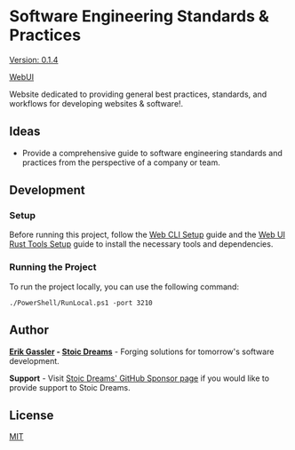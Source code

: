 # Software Engineering Standards & Practices

[Version: 0.1.4](https://github.com/StoicDreams/SESPTech)

[WebUI](https://github.com/StoicDreams/WebUI)

Website dedicated to providing general best practices, standards, and workflows for developing websites & software!.

## Ideas

- Provide a comprehensive guide to software engineering standards and practices from the perspective of a company or team.

## Development

### Setup

Before running this project, follow the [Web CLI Setup](https://webui.stoicdreams.com/tools/cli) guide and the [Web UI Rust Tools Setup](https://webui.stoicdreams.com/tools/rust) guide to install the necessary tools and dependencies.

### Running the Project

To run the project locally, you can use the following command:

```terminal:Run the project from the root directory
./PowerShell/RunLocal.ps1 -port 3210
```

## Author

**[Erik Gassler](https://www.erikgassler.com) - [Stoic Dreams](https://www.stoicdreams.com)** - Forging solutions for tomorrow's software development.

**Support** - Visit [Stoic Dreams' GitHub Sponsor page](https://github.com/sponsors/StoicDreams) if you would like to provide support to Stoic Dreams.

## License

[MIT](LICENSE)
